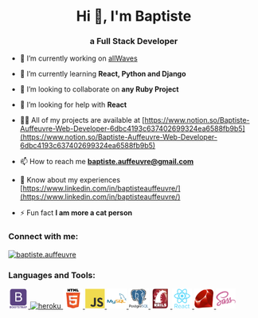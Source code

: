 <h1 align="center">Hi 👋, I'm Baptiste</h1>
<h3 align="center">a Full Stack Developer</h3>

- 🔭 I’m currently working on [allWaves](https://www.allwaves.app/)

- 🌱 I’m currently learning **React, Python and Django**

- 👯 I’m looking to collaborate on **any Ruby Project**

- 🤝 I’m looking for help with **React**

- 👨‍💻 All of my projects are available at [https://www.notion.so/Baptiste-Auffeuvre-Web-Developer-6dbc4193c637402699324ea6588fb9b5](https://www.notion.so/Baptiste-Auffeuvre-Web-Developer-6dbc4193c637402699324ea6588fb9b5)

- 📫 How to reach me **baptiste.auffeuvre@gmail.com**

- 📄 Know about my experiences [https://www.linkedin.com/in/baptisteauffeuvre/](https://www.linkedin.com/in/baptisteauffeuvre/)

- ⚡ Fun fact **I am more a cat person**

<h3 align="left">Connect with me:</h3>
<p align="left">
<a href="https://linkedin.com/in/baptiste.auffeuvre" target="blank"><img align="center" src="https://raw.githubusercontent.com/rahuldkjain/github-profile-readme-generator/master/src/images/icons/Social/linked-in-alt.svg" alt="baptiste.auffeuvre" height="30" width="40" /></a>
</p>

<h3 align="left">Languages and Tools:</h3>
<p align="left"> <a href="https://getbootstrap.com" target="_blank"> <img src="https://raw.githubusercontent.com/devicons/devicon/master/icons/bootstrap/bootstrap-plain-wordmark.svg" alt="bootstrap" width="40" height="40"/> </a> <a href="https://heroku.com" target="_blank"> <img src="https://www.vectorlogo.zone/logos/heroku/heroku-icon.svg" alt="heroku" width="40" height="40"/> </a> <a href="https://www.w3.org/html/" target="_blank"> <img src="https://raw.githubusercontent.com/devicons/devicon/master/icons/html5/html5-original-wordmark.svg" alt="html5" width="40" height="40"/> </a> <a href="https://developer.mozilla.org/en-US/docs/Web/JavaScript" target="_blank"> <img src="https://raw.githubusercontent.com/devicons/devicon/master/icons/javascript/javascript-original.svg" alt="javascript" width="40" height="40"/> </a> <a href="https://www.mysql.com/" target="_blank"> <img src="https://raw.githubusercontent.com/devicons/devicon/master/icons/mysql/mysql-original-wordmark.svg" alt="mysql" width="40" height="40"/> </a> <a href="https://www.postgresql.org" target="_blank"> <img src="https://raw.githubusercontent.com/devicons/devicon/master/icons/postgresql/postgresql-original-wordmark.svg" alt="postgresql" width="40" height="40"/> </a> <a href="https://rubyonrails.org" target="_blank"> <img src="https://raw.githubusercontent.com/devicons/devicon/master/icons/rails/rails-original-wordmark.svg" alt="rails" width="40" height="40"/> </a> <a href="https://reactjs.org/" target="_blank"> <img src="https://raw.githubusercontent.com/devicons/devicon/master/icons/react/react-original-wordmark.svg" alt="react" width="40" height="40"/> </a> <a href="https://www.ruby-lang.org/en/" target="_blank"> <img src="https://raw.githubusercontent.com/devicons/devicon/master/icons/ruby/ruby-original.svg" alt="ruby" width="40" height="40"/> </a> <a href="https://sass-lang.com" target="_blank"> <img src="https://raw.githubusercontent.com/devicons/devicon/master/icons/sass/sass-original.svg" alt="sass" width="40" height="40"/> </a> </p>
